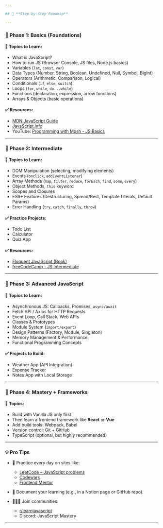 ```yaml
---

## 🧭 **Step-by-Step Roadmap**

---
```


### 📍 **Phase 1: Basics (Foundations)**

#### 🔹 Topics to Learn:

* What is JavaScript?
* How to run JS (Browser Console, JS files, Node.js basics)
* Variables (`let`, `const`, `var`)
* Data Types (Number, String, Boolean, Undefined, Null, Symbol, BigInt)
* Operators (Arithmetic, Comparison, Logical)
* Conditionals (`if`, `else`, `switch`)
* Loops (`for`, `while`, `do...while`)
* Functions (declaration, expression, arrow functions)
* Arrays & Objects (basic operations)

#### ✅ Resources:

* [MDN JavaScript Guide](https://developer.mozilla.org/en-US/docs/Web/JavaScript/Guide)
* [JavaScript.info](https://javascript.info/)
* YouTube: [Programming with Mosh - JS Basics](https://www.youtube.com/watch?v=W6NZfCO5SIk)

---

### 📍 **Phase 2: Intermediate**

#### 🔹 Topics to Learn:

* DOM Manipulation (selecting, modifying elements)
* Events (`onclick`, `addEventListener`)
* Array Methods (`map`, `filter`, `reduce`, `forEach`, `find`, `some`, `every`)
* Object Methods, `this` keyword
* Scopes and Closures
* ES6+ Features (Destructuring, Spread/Rest, Template Literals, Default Params)
* Error Handling (`try`, `catch`, `finally`, `throw`)

#### ✅ Practice Projects:

* Todo List
* Calculator
* Quiz App

#### ✅ Resources:

* [Eloquent JavaScript (Book)](https://eloquentjavascript.net/)
* [freeCodeCamp - JS Intermediate](https://www.freecodecamp.org/learn/)

---

### 📍 **Phase 3: Advanced JavaScript**

#### 🔹 Topics to Learn:

* Asynchronous JS: Callbacks, Promises, `async/await`
* Fetch API / Axios for HTTP Requests
* Event Loop, Call Stack, Web APIs
* Classes & Prototypes
* Module System (`import/export`)
* Design Patterns (Factory, Module, Singleton)
* Memory Management & Performance
* Functional Programming Concepts

#### ✅ Projects to Build:

* Weather App (API Integration)
* Expense Tracker
* Notes App with Local Storage

---

### 📍 **Phase 4: Mastery + Frameworks**

#### 🔹 Topics:

* Build with Vanilla JS only first
* Then learn a frontend framework like **React** or **Vue**
* Add build tools: Webpack, Babel
* Version control: Git + GitHub
* TypeScript (optional, but highly recommended)

---

### 💡 Pro Tips

* 🧪 Practice every day on sites like:

  * [LeetCode – JavaScript problems](https://leetcode.com/problemset/all/?difficulty=Easy&tags=javascript)
  * [Codewars](https://www.codewars.com/)
  * [Frontend Mentor](https://www.frontendmentor.io/)

* 📘 Document your learning (e.g., in a Notion page or GitHub repo).

* 🧑‍🤝‍🧑 Join communities:

  * [r/learnjavascript](https://www.reddit.com/r/learnjavascript/)
  * Discord: JavaScript Mastery

---

